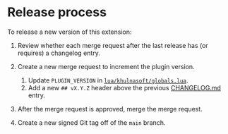 # Release process

To release a new version of this extension:

1. Review whether each merge request after the last release has (or requires) a changelog entry.
1. Create a new merge request to increment the plugin version.

   1. Update `PLUGIN_VERSION` in [`lua/khulnasoft/globals.lua`](../../lua/khulnasoft/globals.lua).
   1. Add a new `## vX.Y.Z` header above the previous [CHANGELOG.md](../../CHANGELOG.md) entry.

1. After the merge request is approved, merge the merge request.
1. Create a new signed Git tag off of the `main` branch.
